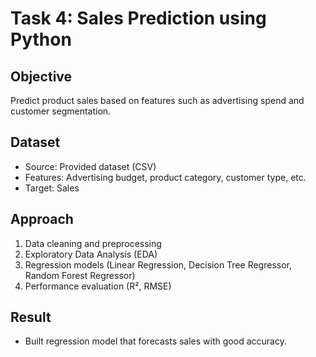 # Task 4: Sales Prediction using Python  

## Objective  
Predict product sales based on features such as advertising spend and customer segmentation.  

##  Dataset  
- Source: Provided dataset (CSV)  
- Features: Advertising budget, product category, customer type, etc.  
- Target: Sales  

##  Approach  
1. Data cleaning and preprocessing  
2. Exploratory Data Analysis (EDA)  
3. Regression models (Linear Regression, Decision Tree Regressor, Random Forest Regressor)  
4. Performance evaluation (R², RMSE)  

##  Result  
- Built regression model that forecasts sales with good accuracy. 
